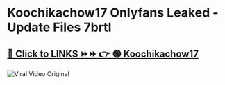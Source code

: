 
 # Koochikachow17 Onlyfans Leaked - Update Files 7brtl

## <h2><a href="https://clipsfans.com/Koochikachow17&ref=git">🔗 Click to LINKS ⏩⏩ 👉 🟢 Koochikachow17 </a></h2>

<a href="https://clipsfans.com/Koochikachow17&ref=git" rel="nofollow" data-target="animated-image.originalLink"><img src="https://i.ibb.co.com/xMMVF88/686577567.gif" alt="Viral Video Original" style="max-width: 100%; display: inline-block;" data-target="animated-image.originalImage"></a>

